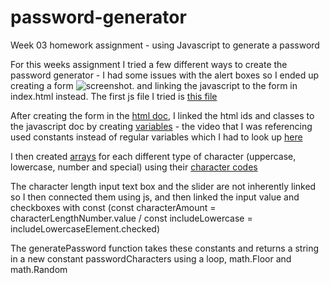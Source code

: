 # password-generator
Week 03 homework assignment - using Javascript to generate a password

For this weeks assignment I tried a few different ways to create the password generator - I had some issues with the alert boxes so I ended up creating a form 
![screenshot.](assets/ScreenShot2021-03-15.png) and linking the javascript to the form in index.html instead. The first js file I tried is [this file](assets/other.js)


After creating the form in the [html doc](index.html), I linked the html ids and classes to the javascript doc by creating [variables](Assets/ScreenShot2021-03-15_02.png) - the video that I was referencing used constants instead of regular variables which I had to look up [here](https://www.w3schools.com/js/js_const.asp)

I then created [arrays](Assets/ScreenShot2021-03-15_03.png) for each different type of character (uppercase, lowercase, number and special) using their [character codes](https://www.petefreitag.com/cheatsheets/ascii-codes/)

The character length input text box and the slider are not inherently linked so I then connected them using js, and then linked the input value and checkboxes with const (const characterAmount = characterLengthNumber.value / const includeLowercase = includeLowercaseElement.checked)

The generatePassword function takes these constants and returns a string in a new constant passwordCharacters using a loop, math.Floor and math.Random 